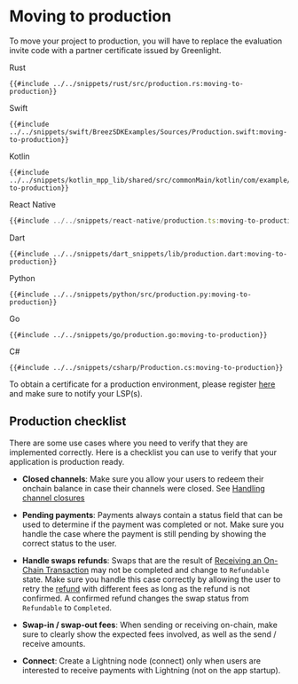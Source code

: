 # Moving to production 

To move your project to production, you will have to replace the evaluation invite code with a partner certificate issued by Greenlight.

<custom-tabs category="lang">
<div slot="title">Rust</div>
<section>

```rust,ignore
{{#include ../../snippets/rust/src/production.rs:moving-to-production}}
```
</section>

<div slot="title">Swift</div>
<section>

```swift,ignore
{{#include ../../snippets/swift/BreezSDKExamples/Sources/Production.swift:moving-to-production}}
```
</section>

<div slot="title">Kotlin</div>
<section>

```kotlin,ignore
{{#include ../../snippets/kotlin_mpp_lib/shared/src/commonMain/kotlin/com/example/kotlinmpplib/Production.kt:moving-to-production}}
```
</section>

<div slot="title">React Native</div>
<section>

```typescript
{{#include ../../snippets/react-native/production.ts:moving-to-production}}
```
</section>

<div slot="title">Dart</div>
<section>

```dart,ignore
{{#include ../../snippets/dart_snippets/lib/production.dart:moving-to-production}}
```
</section>

<div slot="title">Python</div>
<section>

```python,ignore
{{#include ../../snippets/python/src/production.py:moving-to-production}}
```
</section>

<div slot="title">Go</div>
<section>

```go,ignore
{{#include ../../snippets/go/production.go:moving-to-production}}
```
</section>

<div slot="title">C#</div>
<section>

```cs,ignore
{{#include ../../snippets/csharp/Production.cs:moving-to-production}}
```
</section>
</custom-tabs>

To obtain a certificate for a production environment, please register [here](https://greenlight.blockstream.com/) and make sure to notify your LSP(s).

## Production checklist
There are some use cases where you need to verify that they are implemented correctly. Here is a checklist you can use to verify that your application is production ready.

- **Closed channels**: Make sure you allow your users to redeem their onchain balance in case their channels were closed. See [Handling channel closures](closed_channels.md)

- **Pending payments**: Payments always contain a status field that can be used to determine if the payment was completed or not. Make sure you handle the case where the payment is still pending by showing the correct status to the user.

- **Handle swaps refunds**: Swaps that are the result of [Receiving an On-Chain Transaction](receive_onchain.md) may not be completed and change to `Refundable` state. Make sure you handle this case correctly by allowing the user to retry the [refund](receive_onchain.html#refund-a-swap) with different fees as long as the refund is not confirmed. A confirmed refund changes the swap status from `Refundable` to `Completed`.

- **Swap-in / swap-out fees**: When sending or receiving on-chain, make sure to clearly show the expected fees involved, as well as the send / receive amounts.

- **Connect**: Create a Lightning node (connect) only when users are interested to receive payments with Lightning (not on the app startup).